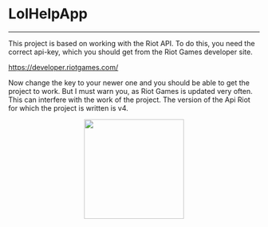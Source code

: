 # LolHelpApp
-------------------
This project is based on working with the Riot API. 
To do this, you need the correct api-key, which you should get from the Riot Games developer site.

https://developer.riotgames.com/


Now change the key to your newer one and you should be able to get the project to work.
But I must warn you, as Riot Games is updated very often.
This can interfere with the work of the project. 
The version of the Api Riot for which the project is written is v4.

<p align="center">

<img src="https://github.com/Lerby-dev/lol-help-app/blob/main/app/src/main/assets/lol_abyss_gif_1.gif" width="200" />
</p>